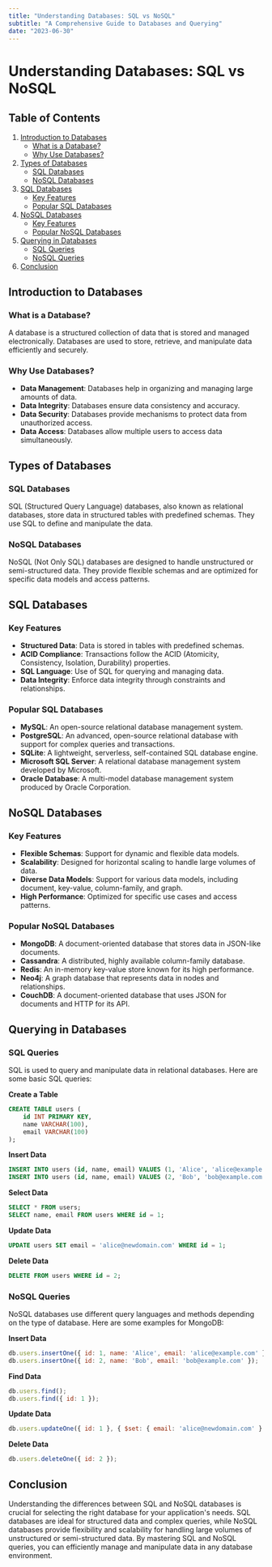 ```yaml
---
title: "Understanding Databases: SQL vs NoSQL"
subtitle: "A Comprehensive Guide to Databases and Querying"
date: "2023-06-30"
---
```


# Understanding Databases: SQL vs NoSQL

## Table of Contents
1. [Introduction to Databases](#introduction-to-databases)
   - [What is a Database?](#what-is-a-database)
   - [Why Use Databases?](#why-use-databases)
2. [Types of Databases](#types-of-databases)
   - [SQL Databases](#sql-databases)
   - [NoSQL Databases](#nosql-databases)
3. [SQL Databases](#sql-databases)
   - [Key Features](#key-features)
   - [Popular SQL Databases](#popular-sql-databases)
4. [NoSQL Databases](#nosql-databases)
   - [Key Features](#key-features-1)
   - [Popular NoSQL Databases](#popular-nosql-databases)
5. [Querying in Databases](#querying-in-databases)
   - [SQL Queries](#sql-queries)
   - [NoSQL Queries](#nosql-queries)
6. [Conclusion](#conclusion)

## Introduction to Databases

### What is a Database?

A database is a structured collection of data that is stored and managed electronically. Databases are used to store, retrieve, and manipulate data efficiently and securely.

### Why Use Databases?

- **Data Management**: Databases help in organizing and managing large amounts of data.
- **Data Integrity**: Databases ensure data consistency and accuracy.
- **Data Security**: Databases provide mechanisms to protect data from unauthorized access.
- **Data Access**: Databases allow multiple users to access data simultaneously.

## Types of Databases

### SQL Databases

SQL (Structured Query Language) databases, also known as relational databases, store data in structured tables with predefined schemas. They use SQL to define and manipulate the data.

### NoSQL Databases

NoSQL (Not Only SQL) databases are designed to handle unstructured or semi-structured data. They provide flexible schemas and are optimized for specific data models and access patterns.

## SQL Databases

### Key Features

- **Structured Data**: Data is stored in tables with predefined schemas.
- **ACID Compliance**: Transactions follow the ACID (Atomicity, Consistency, Isolation, Durability) properties.
- **SQL Language**: Use of SQL for querying and managing data.
- **Data Integrity**: Enforce data integrity through constraints and relationships.

### Popular SQL Databases

- **MySQL**: An open-source relational database management system.
- **PostgreSQL**: An advanced, open-source relational database with support for complex queries and transactions.
- **SQLite**: A lightweight, serverless, self-contained SQL database engine.
- **Microsoft SQL Server**: A relational database management system developed by Microsoft.
- **Oracle Database**: A multi-model database management system produced by Oracle Corporation.

## NoSQL Databases

### Key Features

- **Flexible Schemas**: Support for dynamic and flexible data models.
- **Scalability**: Designed for horizontal scaling to handle large volumes of data.
- **Diverse Data Models**: Support for various data models, including document, key-value, column-family, and graph.
- **High Performance**: Optimized for specific use cases and access patterns.

### Popular NoSQL Databases

- **MongoDB**: A document-oriented database that stores data in JSON-like documents.
- **Cassandra**: A distributed, highly available column-family database.
- **Redis**: An in-memory key-value store known for its high performance.
- **Neo4j**: A graph database that represents data in nodes and relationships.
- **CouchDB**: A document-oriented database that uses JSON for documents and HTTP for its API.

## Querying in Databases

### SQL Queries

SQL is used to query and manipulate data in relational databases. Here are some basic SQL queries:

**Create a Table**
```sql
CREATE TABLE users (
    id INT PRIMARY KEY,
    name VARCHAR(100),
    email VARCHAR(100)
);
```

**Insert Data**
```sql
INSERT INTO users (id, name, email) VALUES (1, 'Alice', 'alice@example.com');
INSERT INTO users (id, name, email) VALUES (2, 'Bob', 'bob@example.com');
```

**Select Data**
```sql
SELECT * FROM users;
SELECT name, email FROM users WHERE id = 1;
```

**Update Data**
```sql
UPDATE users SET email = 'alice@newdomain.com' WHERE id = 1;
```

**Delete Data**
```sql
DELETE FROM users WHERE id = 2;
```

### NoSQL Queries

NoSQL databases use different query languages and methods depending on the type of database. Here are some examples for MongoDB:

**Insert Data**
```javascript
db.users.insertOne({ id: 1, name: 'Alice', email: 'alice@example.com' });
db.users.insertOne({ id: 2, name: 'Bob', email: 'bob@example.com' });
```

**Find Data**
```javascript
db.users.find();
db.users.find({ id: 1 });
```

**Update Data**
```javascript
db.users.updateOne({ id: 1 }, { $set: { email: 'alice@newdomain.com' } });
```

**Delete Data**
```javascript
db.users.deleteOne({ id: 2 });
```

## Conclusion

Understanding the differences between SQL and NoSQL databases is crucial for selecting the right database for your application's needs. SQL databases are ideal for structured data and complex queries, while NoSQL databases provide flexibility and scalability for handling large volumes of unstructured or semi-structured data. By mastering SQL and NoSQL queries, you can efficiently manage and manipulate data in any database environment.
```
